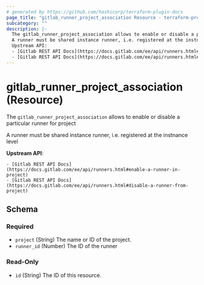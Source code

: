 ```yaml
---
# generated by https://github.com/hashicorp/terraform-plugin-docs
page_title: "gitlab_runner_project_association Resource - terraform-provider-gitlab"
subcategory: ""
description: |-
  The gitlab_runner_project_association allows to enable or disable a particular runner for project
  A runner must be shared instance runner, i.e. registered at the instnance level
  Upstream API:
  - [Gitlab REST API Docs](https://docs.gitlab.com/ee/api/runners.html#enable-a-runner-in-project)
  - [Gitlab REST API Docs](https://docs.gitlab.com/ee/api/runners.html#disable-a-runner-from-project)
---
```


# gitlab_runner_project_association (Resource)

The `gitlab_runner_project_association` allows to enable or disable a particular runner for project

A runner must be shared instance runner, i.e. registered at the instnance level

**Upstream API**:

	- [Gitlab REST API Docs](https://docs.gitlab.com/ee/api/runners.html#enable-a-runner-in-project)
	- [Gitlab REST API Docs](https://docs.gitlab.com/ee/api/runners.html#disable-a-runner-from-project)



<!-- schema generated by tfplugindocs -->
## Schema

### Required

- `project` (String) The name or ID of the project.
- `runner_id` (Number) The ID of the runner

### Read-Only

- `id` (String) The ID of this resource.


